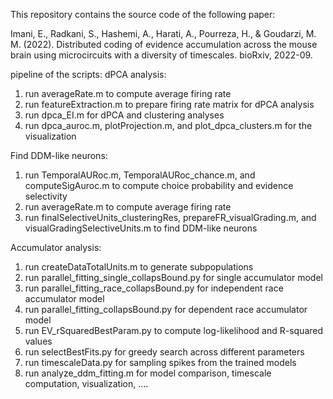 This repository contains the source code of the following paper:

Imani, E., Radkani, S., Hashemi, A., Harati, A., Pourreza, H., & Goudarzi, M. M. (2022). Distributed coding of evidence accumulation 
across the mouse brain using microcircuits with a diversity of timescales. bioRxiv, 2022-09.

pipeline of the scripts:
dPCA analysis:
1) run averageRate.m to compute average firing rate
2) run featureExtraction.m to prepare firing rate matrix for dPCA analysis
3) run dpca_EI.m for dPCA and clustering analyses
4) run dpca_auroc.m, plotProjection.m, and plot_dpca_clusters.m for the visualization

Find DDM-like neurons:
1) run TemporalAURoc.m, TemporalAURoc_chance.m, and computeSigAuroc.m to compute choice probability and evidence selectivity
2) run averageRate.m to compute average firing rate
3) run finalSelectiveUnits_clusteringRes, prepareFR_visualGrading.m, and visualGradingSelectiveUnits.m to find DDM-like neurons

Accumulator analysis:
1) run createDataTotalUnits.m to generate subpopulations
2) run parallel_fitting_single_collapsBound.py for single accumulator model
3) run parallel_fitting_race_collapsBound.py for independent race accumulator model
4) run parallel_fitting_collapsBound.py for dependent race accumulator model
5) run EV_rSquaredBestParam.py to compute log-likelihood and R-squared values
6) run selectBestFits.py for greedy search across different parameters
7) run timescaleData.py for sampling spikes from the trained models
8) run analyze_ddm_fitting.m for model comparison, timescale computation, visualization, ....


